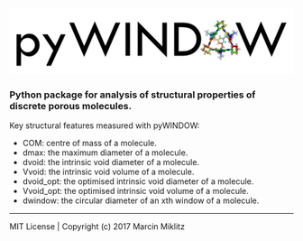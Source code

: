 ![alt tag](pyWINDOW_logo.png)
### Python package for analysis of structural properties of discrete porous molecules.

Key structural features measured with pyWINDOW:

* COM: centre of mass of a molecule.
* dmax: the maximum diameter of a molecule.
* dvoid: the intrinsic void diameter of a molecule.
* Vvoid: the intrinsic void volume of a molecule.
* dvoid_opt: the optimised intrinsic void diameter of a molecule.
* Vvoid_opt: the optimised intrinsic void volume of a molecule.
* dwindow: the circular diameter of an xth window of a molecule.

---------------------------------------------------------------
MIT License | Copyright (c) 2017 Marcin Miklitz
